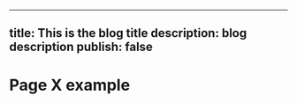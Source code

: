 ---------------
title: This is the blog title
description: blog description
publish: false
---------------

# Page X example
